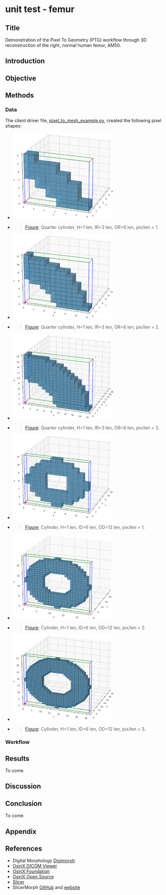 # unit test - femur

## Title

Demonstration of the Pixel To Geometry (PTG) workflow through 3D reconstruction of the right, normal human femur, AM50. 

## Introduction


## Objective

## Methods

### Data

The client driver file, [pixel_to_mesh_example.py](../examples/pixel_to_mesh_example.py), created the following pixel shapes:

* <img src="fig/qtr_cyl_ir3_or6_pixperlen1.png" alt="qtr_cyl_ir3_or6_pixperlen1" width="320"/>
* > [Figure](fig/qtr_cyl_ir3_or6_pixperlen1.png): Quarter cylinder, H=1 len, IR=3 len, OR=6 len, pix/len = 1.

* <img src="fig/qtr_cyl_ir3_or6_pixperlen2.png" alt="qtr_cyl_ir3_or6_pixperlen2" width="320"/>
* > [Figure](fig/qtr_cyl_ir3_or6_pixperlen2.png): Quarter cylinder, H=1 len, IR=3 len, OR=6 len, pix/len = 2.

* <img src="fig/qtr_cyl_ir3_or6_pixperlen3.png" alt="qtr_cyl_ir3_or6_pixperlen3" width="320"/>
* > [Figure](fig/qtr_cyl_ir3_or6_pixperlen3.png): Quarter cylinder, H=1 len, IR=3 len, OR=6 len, pix/len = 3.

* <img src="fig/cyl_ir3_or6_pixperlen1.png" alt="cyl_ir3_or6_pixperlen1" width="320"/>
* > [Figure](fig/cyl_ir3_or6_pixperlen1.png): Cylinder, H=1 len, ID=6 len, OD=12 len, pix/len = 1.

* <img src="fig/cyl_ir3_or6_pixperlen2.png" alt="cyl_ir3_or6_pixperlen2" width="320"/>
* > [Figure](fig/cyl_ir3_or6_pixperlen2.png): Cylinder, H=1 len, ID=6 len, OD=12 len, pix/len = 2.

* <img src="fig/cyl_ir3_or6_pixperlen3.png" alt="cyl_ir3_or6_pixperlen3" width="320"/>
* > [Figure](fig/cyl_ir3_or6_pixperlen3.png): Cylinder, H=1 len, ID=6 len, OD=12 len, pix/len = 3.

### Workflow

## Results

To come.

## Discussion

## Conclusion

To come.

## Appendix


## References

* Digital Morphology [Digimorph](http://www.digimorph.org/)
* [OsiriX DICOM Viewer](https://www.osirix-viewer.com/)
* [OsiriX Foundation](https://www.osirixfoundation.com/)
* [OsiriX Open Source](https://github.com/pixmeo/osirix)
* [Slicer](https://github.com/Slicer)
* SlicerMorph [GitHub](https://github.com/SlicerMorph/) and [website](https://slicermorph.github.io/)

